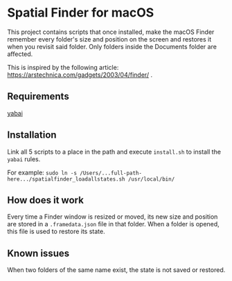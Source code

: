 # Spatial Finder for macOS
This project contains scripts that once installed, make the macOS Finder remember every folder's size and position on the screen and restores it when you revisit said folder. Only folders inside the Documents folder are affected.

This is inspired by the following article:  https://arstechnica.com/gadgets/2003/04/finder/ .

## Requirements
[yabai](https://github.com/koekeishiya/yabai)

## Installation
Link all 5 scripts to a place in the path and execute `install.sh` to install the `yabai` rules.

For example:
```sudo ln -s /Users/...full-path-here.../spatialfinder_loadallstates.sh /usr/local/bin/```

## How does it work
Every time a Finder window is resized or moved, its new size and position are stored in a `.framedata.json` file in that folder. When a folder is opened, this file is used to restore its state.

## Known issues
When two folders of the same name exist, the state is not saved or restored.
